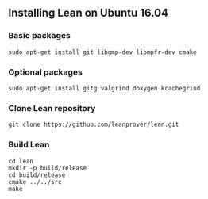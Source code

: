 Installing Lean on Ubuntu 16.04
---------------------------------------------

### Basic packages

    sudo apt-get install git libgmp-dev libmpfr-dev cmake

### Optional packages

    sudo apt-get install gitg valgrind doxygen kcachegrind

### Clone Lean repository

    git clone https://github.com/leanprover/lean.git

### Build Lean

    cd lean
    mkdir -p build/release
    cd build/release
    cmake ../../src
    make
